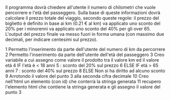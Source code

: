 Il programma dovrà chiedere all'utente il numero di chilometri che vuole percorrere e l'età del passeggero.
Sulla base di queste informazioni dovrà calcolare il prezzo totale del viaggio, secondo queste regole:
il prezzo del biglietto è definito in base ai km (0.21 € al km)
va applicato uno sconto del 20% per i minorenni
va applicato uno sconto del 40% per gli over 65.
L'output del prezzo finale va messo fuori in forma umana (con massimo due decimali, per indicare centesimi sul prezzo). 

1 Permetto l'inserimento da parte dell'utente del numero di km da percorrere
2 Permetto l'inserimento da parte dell'utente dell'età del passeggero
3 Creo variabile a cui assegno come valore il prodotto tra il valore km ed il valore età
4 IF l'età è < 18 anni
5 : sconto del 20% sul prezzo
6 ELSE IF età > 65 anni
7 : sconto del 40% sul prezzo
8 ELSE Non si ha diritto ad alcuno sconto
9 Arrotondo il valore del punto 3 alla seconda cifra decimale
10 Creo nell'html un elemento (con id) che conterrà la stringa generata
11 recupero l'elemento html che contiene la stringa generata e gli assegno il valore del punto 3